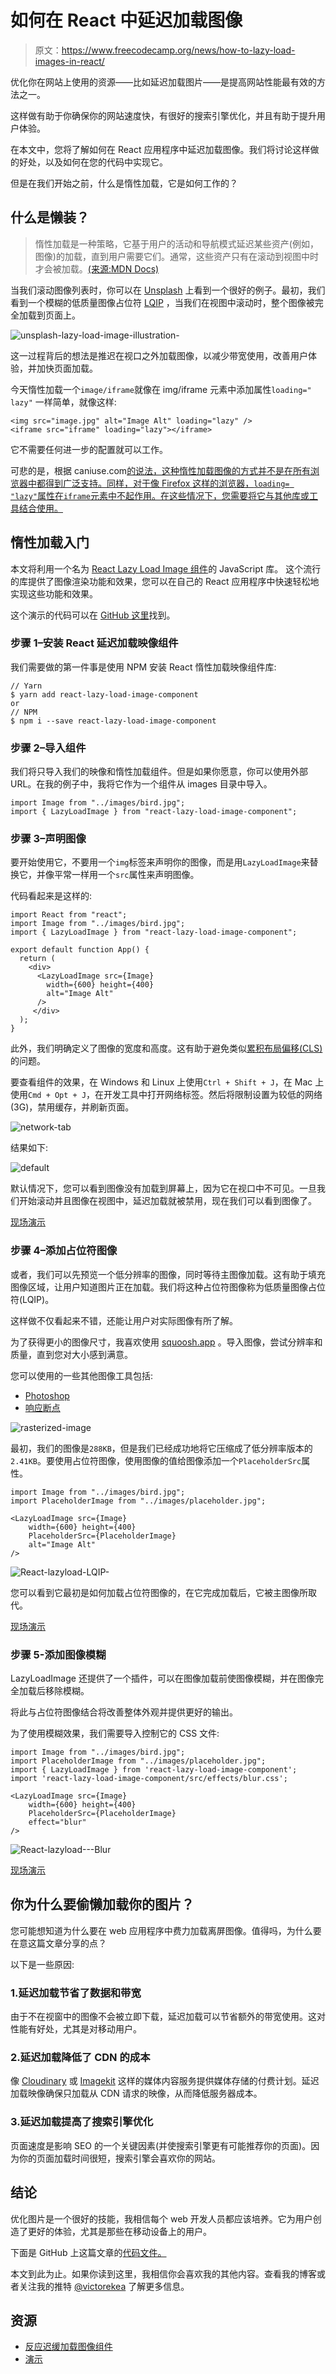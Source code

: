 # 如何在 React 中延迟加载图像

> 原文：<https://www.freecodecamp.org/news/how-to-lazy-load-images-in-react/>

优化你在网站上使用的资源——比如延迟加载图片——是提高网站性能最有效的方法之一。

这样做有助于你确保你的网站速度快，有很好的搜索引擎优化，并且有助于提升用户体验。

在本文中，您将了解如何在 React 应用程序中延迟加载图像。我们将讨论这样做的好处，以及如何在您的代码中实现它。

但是在我们开始之前，什么是惰性加载，它是如何工作的？

## 什么是懒装？

> 惰性加载是一种策略，它基于用户的活动和导航模式延迟某些资产(例如，图像)的加载，直到用户需要它们。通常，这些资产只有在滚动到视图中时才会被加载。[(来源:MDN Docs)](https://developer.mozilla.org/en-US/docs/Glossary/Lazy_load)

当我们滚动图像列表时，你可以在 [Unsplash](http://unsplash.com) 上看到一个很好的例子。最初，我们看到一个模糊的低质量图像占位符 [LQIP](https://web.dev/image-component/) ，当我们在视图中滚动时，整个图像被完全加载到页面上。

![unsplash-lazy-load-image-illustration-](img/f12424092d3f55debda9ed6847c3c9a2.png)

这一过程背后的想法是推迟在视口之外加载图像，以减少带宽使用，改善用户体验，并加快页面加载。

今天惰性加载一个`image/iframe`就像在 img/iframe 元素中添加属性`loading=" lazy"` 一样简单，就像这样:

```
<img src="image.jpg" alt="Image Alt" loading="lazy" />
<iframe src="iframe" loading="lazy"></iframe> 
```

它不需要任何进一步的配置就可以工作。

可悲的是，根据 caniuse.com[的说法，这种惰性加载图像的方式并不是在所有浏览器中都得到广泛支持。同样，对于像 Firefox 这样的浏览器，`loading= "lazy"`属性在`iframe`元素中不起作用。在这些情况下，您需要将它与其他库或工具结合使用。](https://caniuse.com/?search=lazyloading)

## 惰性加载入门

本文将利用一个名为 [React Lazy Load Image 组件](https://www.npmjs.com/package/react-lazy-load-image-component)的 JavaScript 库。
这个流行的库提供了图像渲染功能和效果，您可以在自己的 React 应用程序中快速轻松地实现这些功能和效果。

这个演示的代码可以在 [GitHub 这里](https://github.com/evavic44/react-lazyload)找到。

### 步骤 1–安装 React 延迟加载映像组件

我们需要做的第一件事是使用 NPM 安装 React 惰性加载映像组件库:

```
// Yarn
$ yarn add react-lazy-load-image-component
or
// NPM
$ npm i --save react-lazy-load-image-component 
```

### 步骤 2–导入组件

我们将只导入我们的映像和惰性加载组件。但是如果你愿意，你可以使用外部 URL。在我的例子中，我将它作为一个组件从 images 目录中导入。

```
import Image from "../images/bird.jpg";
import { LazyLoadImage } from "react-lazy-load-image-component"; 
```

### 步骤 3–声明图像

要开始使用它，不要用一个`img`标签来声明你的图像，而是用`LazyLoadImage`来替换它，并像平常一样用一个`src`属性来声明图像。

代码看起来是这样的:

```
import React from "react";
import Image from "../images/bird.jpg";
import { LazyLoadImage } from "react-lazy-load-image-component";

export default function App() {
  return (
    <div>
      <LazyLoadImage src={Image}
        width={600} height={400}
        alt="Image Alt"
      />
     </div>
  );
} 
```

此外，我们明确定义了图像的宽度和高度。这有助于避免类似[累积布局偏移(CLS)](https://web.dev/cls/) 的问题。

要查看组件的效果，在 Windows 和 Linux 上使用`Ctrl + Shift + J`，在 Mac 上使用`Cmd + Opt + J`，在开发工具中打开网络标签。然后将限制设置为较低的网络(3G)，禁用缓存，并刷新页面。

![network-tab](img/45e682684bdccf13d8096a76e0946583.png)

结果如下:

![default](img/b23ca72248b0ae9316183324935ea454.png)

默认情况下，您可以看到图像没有加载到屏幕上，因为它在视口中不可见。一旦我们开始滚动并且图像在视图中，延迟加载就被禁用，现在我们可以看到图像了。

[现场演示](https://react-lazyload.vercel.app/default)

### 步骤 4–添加占位符图像

或者，我们可以先预览一个低分辨率的图像，同时等待主图像加载。这有助于填充图像区域，让用户知道图片正在加载。我们将这种占位符图像称为低质量图像占位符(LQIP)。

这样做不仅看起来不错，还能让用户对实际图像有所了解。

为了获得更小的图像尺寸，我喜欢使用 [squoosh.app](https://squoosh.app/) 。导入图像，尝试分辨率和质量，直到您对大小感到满意。

您可以使用的一些其他图像工具包括:

*   [Photoshop](https://www.adobe.com/products/photoshop.html)
*   [响应断点](https://responsivebreakpoints.com)

![rasterized-image](img/de6d692bcbc35f55855f4504f4a50397.png)

最初，我们的图像是`288KB`，但是我们已经成功地将它压缩成了低分辨率版本的`2.41KB`。要使用占位符图像，使用图像的值给图像添加一个`PlaceholderSrc`属性。

```
import Image from "../images/bird.jpg";
import PlaceholderImage from "../images/placeholder.jpg";

<LazyLoadImage src={Image}
    width={600} height={400}
    PlaceholderSrc={PlaceholderImage}
    alt="Image Alt"
/> 
```

![React-lazyload-LQIP-](img/d9e56ef2d5a0378cccbce9799206de58.png)

您可以看到它最初是如何加载占位符图像的，在它完成加载后，它被主图像所取代。

[现场演示](https://react-lazyload.vercel.app/placeholder)

### 步骤 5-添加图像模糊

LazyLoadImage 还提供了一个插件，可以在图像加载前使图像模糊，并在图像完全加载后移除模糊。

将此与占位符图像结合将改善整体外观并提供更好的输出。

为了使用模糊效果，我们需要导入控制它的 CSS 文件:

```
import Image from "../images/bird.jpg";
import PlaceholderImage from "../images/placeholder.jpg";
import { LazyLoadImage } from 'react-lazy-load-image-component';
import 'react-lazy-load-image-component/src/effects/blur.css';

<LazyLoadImage src={Image}
    width={600} height={400}
    PlaceholderSrc={PlaceholderImage}
    effect="blur"
/> 
```

![React-lazyload---Blur](img/d9bd115290fae6817394f0fb7e7c425b.png)

[现场演示](https://react-lazyload.vercel.app/blur)

## 你为什么要偷懒加载你的图片？

您可能想知道为什么要在 web 应用程序中费力加载离屏图像。值得吗，为什么要在意这篇文章分享的点？

以下是一些原因:

### 1.延迟加载节省了数据和带宽

由于不在视窗中的图像不会被立即下载，延迟加载可以节省额外的带宽使用。这对性能有好处，尤其是对移动用户。

### 2.延迟加载降低了 CDN 的成本

像 [Cloudinary](https://cloudinary.com) 或 [Imagekit](https://www.freecodecamp.org/news/how-to-lazy-load-images-in-react/imagekit.io) 这样的媒体内容服务提供媒体存储的付费计划。延迟加载映像确保只加载从 CDN 请求的映像，从而降低服务器成本。

### 3.延迟加载提高了搜索引擎优化

页面速度是影响 SEO 的一个关键因素(并使搜索引擎更有可能推荐你的页面)。因为你的页面加载时间很短，搜索引擎会喜欢你的网站。

## 结论

优化图片是一个很好的技能，我相信每个 web 开发人员都应该培养。它为用户创造了更好的体验，尤其是那些在移动设备上的用户。

下面是 GitHub 上这篇文章的[代码文件。](https://github.com/Evavic44/react-lazyload)

本文到此为止。如果你读到这里，我相信你会喜欢我的其他内容。查看我的博客或者关注我的推特 [@victorekea](https://twitter.com/victorekea) 了解更多信息。

## 资源

*   [反应迟缓加载图像组件](https://www.npmjs.com/package/react-lazy-load-image-component)
*   [演示](https://react-lazyload.vercel.app)